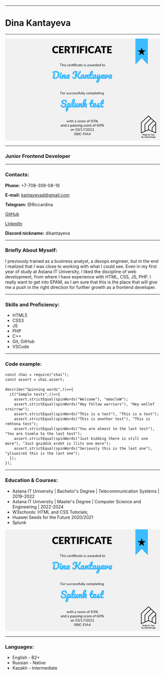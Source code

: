 ********************
# Dina Kantayeva
********************
![Avatar](splunk.PNG "That's me")
********************
### Junior Frontend Developer
********************
### Contacts:
**Phone:** +7-708-309-08-19

**E-mail:** kantayevad@gmail.com

**Telegram:** @Riccardina

[GitHub](https://github.com/dikantayeva "GitHub")

[LinkedIn](https://www.linkedin.com/in/dikantayeva/ "LinkedIn")

**Discord nickname:** dikantayeva
********************
### Briefly About Myself:
I previously trained as a business analyst, a devops engineer, but in the end I realized that I was close to working with what I could see. Even in my first year of study at Astana IT University, I liked the discipline of web development, from where I have experience with HTML, CSS, JS, PHP. I really want to get into EPAM, as I am sure that this is the place that will give me a push in the right direction for further growth as a frontend developer.
********************
### Skills and Proficiency:
* HTML5
* CSS3
* JS
* PHP
* C++
* Git, GitHub
* VSCode
********************
### Code example:
```
const chai = require("chai");
const assert = chai.assert;

describe("Spinning words",()=>{
  it("Sample tests",()=>{
    assert.strictEqual(spinWords("Welcome"), "emocleW");
    assert.strictEqual(spinWords("Hey fellow warriors"), "Hey wollef sroirraw");
    assert.strictEqual(spinWords("This is a test"), "This is a test");
    assert.strictEqual(spinWords("This is another test"), "This is rehtona test");
    assert.strictEqual(spinWords("You are almost to the last test"), "You are tsomla to the last test");
    assert.strictEqual(spinWords("Just kidding there is still one more"), "Just gniddik ereht is llits one more");
    assert.strictEqual(spinWords("Seriously this is the last one"), "ylsuoireS this is the last one");
  });
});
```
********************
### Education & Courses:
* Astana IT University | Bachelor's Degree | Telecommunication Systems | 2019-2022
* Astana IT University | Master's Degree | Computer Science and Engineering | 2022-2024
* W3schools: HTML and CSS Tutorials;
* Huawei Seeds for the Future 2020/2021
* Splunk

![Splunk Certification](splunk.PNG "certificate")
********************
### Languages:
* English - B2+
* Russian - Native
* Kazakh - Intermediate
